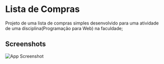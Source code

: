 
# Lista de Compras

Projeto de uma lista de compras simples desenvolvido para uma atividade de uma disciplina(Programação para Web) na faculdade;

## Screenshots

![App Screenshot](https://via.placeholder.com/468x300?text=App+Screenshot+Here)
